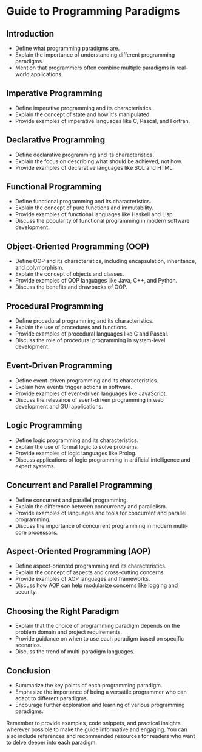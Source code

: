 # Guide to Programming Paradigms

## Introduction

-   Define what programming paradigms are.
-   Explain the importance of understanding different programming paradigms.
-   Mention that programmers often combine multiple paradigms in real-world applications.

## Imperative Programming

-   Define imperative programming and its characteristics.
-   Explain the concept of state and how it's manipulated.
-   Provide examples of imperative languages like C, Pascal, and Fortran.

## Declarative Programming

-   Define declarative programming and its characteristics.
-   Explain the focus on describing what should be achieved, not how.
-   Provide examples of declarative languages like SQL and HTML.

## Functional Programming

-   Define functional programming and its characteristics.
-   Explain the concept of pure functions and immutability.
-   Provide examples of functional languages like Haskell and Lisp.
-   Discuss the popularity of functional programming in modern software development.

## Object-Oriented Programming (OOP)

-   Define OOP and its characteristics, including encapsulation, inheritance, and polymorphism.
-   Explain the concept of objects and classes.
-   Provide examples of OOP languages like Java, C++, and Python.
-   Discuss the benefits and drawbacks of OOP.

## Procedural Programming

-   Define procedural programming and its characteristics.
-   Explain the use of procedures and functions.
-   Provide examples of procedural languages like C and Pascal.
-   Discuss the role of procedural programming in system-level development.

## Event-Driven Programming

-   Define event-driven programming and its characteristics.
-   Explain how events trigger actions in software.
-   Provide examples of event-driven languages like JavaScript.
-   Discuss the relevance of event-driven programming in web development and GUI applications.

## Logic Programming

-   Define logic programming and its characteristics.
-   Explain the use of formal logic to solve problems.
-   Provide examples of logic languages like Prolog.
-   Discuss applications of logic programming in artificial intelligence and expert systems.

## Concurrent and Parallel Programming

-   Define concurrent and parallel programming.
-   Explain the difference between concurrency and parallelism.
-   Provide examples of languages and tools for concurrent and parallel programming.
-   Discuss the importance of concurrent programming in modern multi-core processors.

## Aspect-Oriented Programming (AOP)

-   Define aspect-oriented programming and its characteristics.
-   Explain the concept of aspects and cross-cutting concerns.
-   Provide examples of AOP languages and frameworks.
-   Discuss how AOP can help modularize concerns like logging and security.

## Choosing the Right Paradigm

-   Explain that the choice of programming paradigm depends on the problem domain and project requirements.
-   Provide guidance on when to use each paradigm based on specific scenarios.
-   Discuss the trend of multi-paradigm languages.

## Conclusion

-   Summarize the key points of each programming paradigm.
-   Emphasize the importance of being a versatile programmer who can adapt to different paradigms.
-   Encourage further exploration and learning of various programming paradigms.

Remember to provide examples, code snippets, and practical insights wherever possible to make the guide informative and engaging. You can also include references and recommended resources for readers who want to delve deeper into each paradigm.

